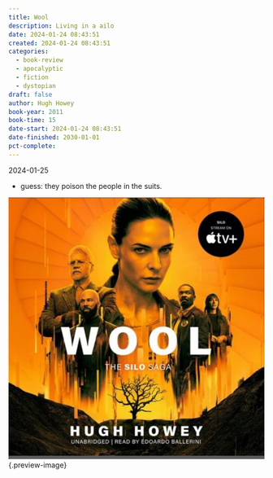 ```yaml
---
title: Wool
description: Living in a ailo
date: 2024-01-24 08:43:51
created: 2024-01-24 08:43:51
categories:
  - book-review
  - apocalyptic
  - fiction
  - dystopian
draft: false
author: Hugh Howey
book-year: 2011
book-time: 15
date-start: 2024-01-24 08:43:51
date-finished: 2030-01-01
pct-complete:
---
```


2024-01-25
- guess: they poison the people in the suits. 

![Wool](../img/book-wool.jpeg){.preview-image}